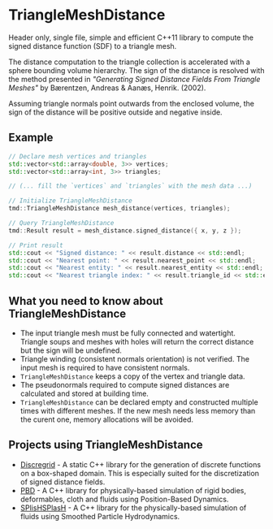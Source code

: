 # TriangleMeshDistance
Header only, single file, simple and efficient C++11 library to compute the signed distance function (SDF) to a triangle mesh.

The distance computation to the triangle collection is accelerated with a sphere bounding volume hierarchy. The sign of the distance is resolved with the method presented in *"Generating Signed Distance Fields From Triangle Meshes"* by Bærentzen, Andreas & Aanæs, Henrik. (2002).

Assuming triangle normals point outwards from the enclosed volume, the sign of the distance will be positive outside and negative inside.

## Example
```cpp
// Declare mesh vertices and triangles
std::vector<std::array<double, 3>> vertices;
std::vector<std::array<int, 3>> triangles;

// (... fill the `vertices` and `triangles` with the mesh data ...)

// Initialize TriangleMeshDistance
tmd::TriangleMeshDistance mesh_distance(vertices, triangles);

// Query TriangleMeshDistance
tmd::Result result = mesh_distance.signed_distance({ x, y, z });

// Print result
std::cout << "Signed distance: " << result.distance << std::endl;
std::cout << "Nearest point: " << result.nearest_point << std::endl;
std::cout << "Nearest entity: " << result.nearest_entity << std::endl;
std::cout << "Nearest triangle index: " << result.triangle_id << std::endl;
```

## What you need to know about TriangleMeshDistance
- The input triangle mesh must be fully connected and watertight. Triangle soups and meshes with holes will return the correct distance but the sign will be undefined.
- Triangle winding (consistent normals orientation) is not verified. The input mesh is required to have consistent normals.
- `TriangleMeshDistance` keeps a copy of the vertex and triangle data.
- The pseudonormals required to compute signed distances are calculated and stored at building time.
- `TriangleMeshDistance` can be declared empty and constructed multiple times with different meshes. If the new mesh needs less memory than the curent one, memory allocations will be avoided.

## Projects using TriangleMeshDistance

- [Discregrid](https://github.com/InteractiveComputerGraphics/Discregrid) - A static C++ library for the generation of discrete functions on a box-shaped domain. This is especially suited for the discretization of signed distance fields.
- [PBD](https://github.com/InteractiveComputerGraphics/PositionBasedDynamics) - A C++ library for physically-based simulation of rigid bodies, deformables, cloth and fluids using Position-Based Dynamics.
- [SPlisHSPlasH](https://github.com/InteractiveComputerGraphics/SPlisHSPlasH) - A C++ library for the physically-based simulation of fluids using Smoothed Particle Hydrodynamics.
